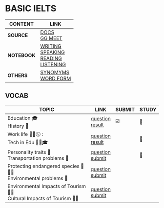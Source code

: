 # BASIC IELTS
| CONTENT | LINK |
| ----------- | ----------- |
| **SOURCE** | [DOCS](https://docs.google.com/document/d/17So7kWvpgBwHX6KNqsak3BUh7zQ-TEJvavD_UNtj0Tg/edit?fbclid=IwZXh0bgNhZW0CMTAAAR2ECzHY8rnL90Muqh3YoYKd9WPhqA2WOMXLGE6bA67o3_D1W82diUp1jCg_aem_cB0fFEom7j5n9gyL77W4DQ) <br/> [GG MEET](https://drive.google.com/drive/folders/1Ifog1ABjAuNReJhqsdkK-1QSM0on2rRk?fbclid=IwZXh0bgNhZW0CMTAAAR2cRpM1pUTtLMlq4VKfmUcnunYnfzjaiySI4viJXng3cjTetXCKUArY4o0_aem_ZmFrZWR1bW15MTZieXRlcw) |
| **NOTEBOOK** | [WRITING](https://github.com/S-ROLL/notebook.language/blob/main/BASIC%20IELTS_29/Writing/writing.ipynb) <br/> [SPEAKING](https://github.com/S-ROLL/notebook.language/blob/main/BASIC%20IELTS_29/Speaking/speaking.ipynb) <br/> [READING](https://github.com/S-ROLL/notebook.language/blob/main/BASIC%20IELTS_29/Reading/reading.ipynb) <br/> [LISTENING](https://github.com/S-ROLL/notebook.language/blob/main/BASIC%20IELTS_29/Listening/listening.ipynb) |
| **OTHERS** | [SYNOMYMS](https://github.com/S-ROLL/notebook.language/blob/main/BASIC%20IELTS_29/synonyms%20list.md) <br/> [WORD FORM](https://github.com/S-ROLL/notebook.language/blob/main/BASIC%20IELTS_29/word%20form.md) |
## VOCAB
| TOPIC | LINK | SUBMIT | STUDY |
| ----------- | ----------- | ----------- | ----------- |
| Education 🎓 <br/> History 🗿 | [question](https://drive.google.com/drive/folders/1F6cyNHJSYPnYGDdCznqnte4JE6tABC8j) <br/> [result](https://drive.google.com/drive/folders/1Nt2RvagGUy9H0TisRk2Rn59x39hqmOiI?fbclid=IwZXh0bgNhZW0CMTAAAR3QjeHQ-XWaA1zAXeOFeXgAEKqW9JykMr8VPxDUVw631yfM6bQhRXMz9us_aem_pfzCrXE7bRxM6pVbckFT9w) | ☑️ | 🧠 |
| Work life 👨‍💼🕥 : <br/> Tech in Edu 🧑‍💻🎓 | [question](https://drive.google.com/drive/folders/1GgrVYoWp8rTf0LG2r0dEOtCAO7fs8hic?fbclid=IwZXh0bgNhZW0CMTAAAR1hSBiAeM2vitN8AB4tlJQPhk4pb83NrXL52rRRs2mUvmk8v5XnG4AKuXE_aem_6LvifzpfXqjr_38cg2j7gw) <br/> [result](https://drive.google.com/drive/folders/10kg_kwjsEFYzOC4VhzG0wxZAzDIVNZs5?fbclid=IwZXh0bgNhZW0CMTAAAR0zkFvbBGI-VdcIhtRofM8q6BxI97rkQP6zAhecjJejKV1lDASKIcLW1po_aem_gv8AHzeg7nI55ANUIQSbDw) | | 🧠 |
| Personality traits 👶 <br/> Transportation problems 🚙 | [question](https://drive.google.com/drive/folders/1QvpYkX7dTnptsrrkOeAXspgbaSa7ZpJU?fbclid=IwZXh0bgNhZW0CMTAAAR3QjeHQ-XWaA1zAXeOFeXgAEKqW9JykMr8VPxDUVw631yfM6bQhRXMz9us_aem_pfzCrXE7bRxM6pVbckFT9w) <br/> [submit](https://drive.google.com/drive/folders/1QN_YhM5wTkMgLdbgFKpgPK1gErGDLblY?fbclid=IwZXh0bgNhZW0CMTAAAR0rj-PUjQF9d-g773B6-WNHbk91JDhmnTFZFL3h6ULpQEsE3Ghb0RJSCbw_aem_0w2m4e6S3aRlO-ybBZ9TGA) | | 🧠 |
| Protecting endangered species 🐋🐗🐐 <br/> Environmental problems 🌲 | [question](https://drive.google.com/drive/folders/1NqNUqXxj1ys9od4RCbPDQhj7ljf5mNQ-?fbclid=IwZXh0bgNhZW0CMTAAAR0wy5eJ-KUhYEqHW69BtydymkF79JLt5vi6YqKiwIMtpi03gfahwKadFhk_aem_mZYgkqq9P1oaSWUVEe2FQg) <br/> [submit](https://drive.google.com/drive/folders/18yOG7oxgamUlaRstAddoKZZCRa3dbI4O?fbclid=IwZXh0bgNhZW0CMTAAAR0eAB7ZLG0_bEabh4n_8P3T53k7pZSEKyHD2d-7MJzaKCVjS_WOPrFsFAE_aem_SWFSFMrWc2lWk2vzPBOP5g) | | |
| Environmental Impacts of Tourism 🎒🗻 <br/> Cultural Impacts of Tourism 🎒👘 | [question](https://drive.google.com/drive/folders/1RnknPzi10_oT-izVuAqptASSQ_ZiOIyI?fbclid=IwZXh0bgNhZW0CMTAAAR1VLDfki-YDlogIPOLoK3EN0-0n_pg4Ye55VLS2oRUhgzl2Pi_-7P70x5A_aem_538TyoM8_aCg4_T-sd8SPQ) <br/> [submit](https://drive.google.com/drive/folders/11GqZtcPwj3AfXfNybuQcMYd0mDH7tucG?fbclid=IwZXh0bgNhZW0CMTAAAR3f4LN4YreYM9vmkGF4QFr9Nw87clW6RkPGmpXnAjL9SWsEDMj5s03zRD0_aem_jc9-iHGgPnpodg8kWNaIaQ)
